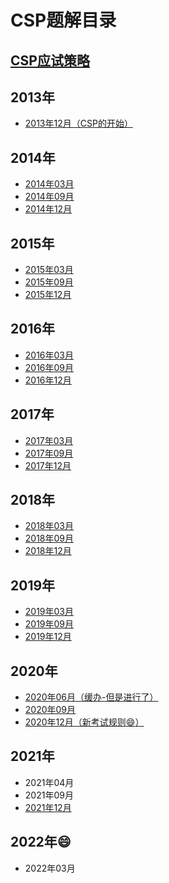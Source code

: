 # CSP题解目录



##  [CSP应试策略](02.CCF_CSP/CSP应试策略.md)

## 2013年

- [2013年12月（CSP的开始）](./02.CCF_CSP/2013年/2013年12月.md)


## 2014年
- [2014年03月](./02.CCF_CSP/2014年/2014年03月.md)
- [2014年09月](./02.CCF_CSP/2014年/2014年09月.md)
- [2014年12月](./02.CCF_CSP/2014年/2014年12月.md)


## 2015年
- [2015年03月](./02.CCF_CSP/2015年/2015年03月.md)
- [2015年09月](./02.CCF_CSP/2015年/2015年09月.md)
- [2015年12月](./02.CCF_CSP/2015年/2015年12月.md)


## 2016年
- [2016年03月](./02.CCF_CSP/2016年/2016年03月.md)
- [2016年09月](./02.CCF_CSP/2016年/2016年09月.md)
- [2016年12月](./02.CCF_CSP/2016年/2016年12月.md)

## 2017年
- [2017年03月](./02.CCF_CSP/2017年/2017年03月.md)
- [2017年09月](./02.CCF_CSP/2017年/2017年09月.md)
- [2017年12月](./02.CCF_CSP/2017年/2017年12月.md)

## 2018年
- [2018年03月](./02.CCF_CSP/2018年/2018年03月.md)
- [2018年09月](./02.CCF_CSP/2018年/2018年09月.md)
- [2018年12月](./02.CCF_CSP/2018年/2018年12月.md)

## 2019年
- [2019年03月](./02.CCF_CSP/2019年/2019年03月.md)
- [2019年09月](./02.CCF_CSP/2019年/2019年09月.md)
- [2019年12月](./02.CCF_CSP/2019年/2019年12月.md)

## 2020年
- [2020年06月（缓办-但是进行了）](./02.CCF_CSP/2020年/2020年06月.md)
- [2020年09月](./02.CCF_CSP/2020年/2020年09月.md)
- [2020年12月（新考试规则:smile:）](./02.CCF_CSP/2020年/2020年12月CSP考场环境.md)

## 2021年

- 2021年04月
- 2021年09月
- [2021年12月](./02.CCF_CSP/2021年/2021年12月.md)



## 2022年:smile:

- 2022年03月

